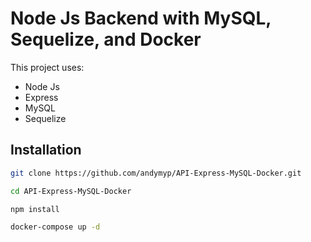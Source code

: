 # Node Js Backend with MySQL, Sequelize, and Docker

This project uses:

- Node Js
- Express
- MySQL
- Sequelize

## Installation

```bash
git clone https://github.com/andymyp/API-Express-MySQL-Docker.git
```

```bash
cd API-Express-MySQL-Docker
```

```bash
npm install
```

```bash
docker-compose up -d
```
